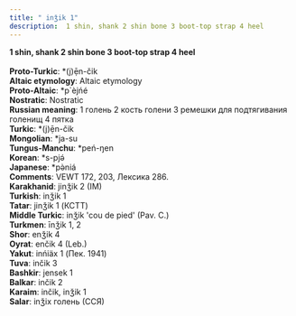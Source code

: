 ```yaml
---
title: " inǯik 1"
description:  1 shin, shank 2 shin bone 3 boot-top strap 4 heel
---
```

<p data-pagefind-weight="0.5">
<strong> 1 shin, shank 2 shin bone 3 boot-top strap 4 heel</strong><br><br>
<strong>Proto-Turkic</strong>:  *(j)ẹ̄n-čik<br>
<strong>Altaic etymology</strong>:  Altaic etymology<br>
<strong> Proto-Altaic</strong>:  *p`èjńé<br>
<strong>Nostratic</strong>:  Nostratic<br>
<strong>Russian meaning</strong>:  1 голень 2 кость голени 3 ремешки для подтягивания голенищ 4 пятка<br>
<strong>Turkic</strong>:  *(j)ẹ̄n-čik<br>
<strong>Mongolian</strong>:  *ja-su<br>
<strong>Tungus-Manchu</strong>:  *peń-ŋen<br>
<strong>Korean</strong>:  *s-pjǝ́<br>
<strong>Japanese</strong>:  *pǝ̀niá<br>
<strong>Comments</strong>:  VEWT 172, 203, Лексика 286.<br>
<strong>Karakhanid</strong>:  jinǯik 2 (IM)<br>
<strong>Turkish</strong>:  inǯik 1<br>
<strong>Tatar</strong>:  jinǯik 1 (КСТТ)<br>
<strong>Middle Turkic</strong>:  inǯik 'cou de pied' (Pav. C.)<br>
<strong>Turkmen</strong>:  īnǯik 1, 2<br>
<strong>Shor</strong>:  enǯik 4<br>
<strong>Oyrat</strong>:  enčik 4 (Leb.)<br>
<strong>Yakut</strong>:  inńiäx 1 (Пек. 1941)<br>
<strong>Tuva</strong>:  inčik 3<br>
<strong>Bashkir</strong>:  jensek 1<br>
<strong>Balkar</strong>:  inčik 2<br>
<strong>Karaim</strong>:  inčik, inǯik 1<br>
<strong>Salar</strong>:  inǯix голень (ССЯ)<br>

</p>
